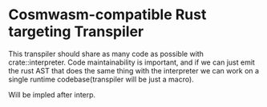 # Cosmwasm-compatible Rust targeting Transpiler

This transpiler should share as many code as possible with crate::interpreter. Code maintainability is important, and if we can just emit the rust AST that does the same thing with the interpreter we can work on a single runtime codebase(transpiler will be just a macro). 

Will be impled after interp. 